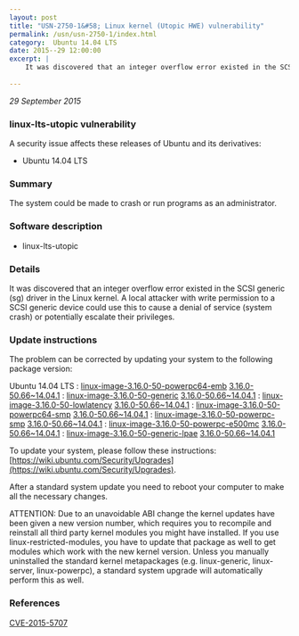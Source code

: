 ```yaml
---
layout: post
title: "USN-2750-1&#58; Linux kernel (Utopic HWE) vulnerability"
permalink: /usn/usn-2750-1/index.html
category:  Ubuntu 14.04 LTS
date: 2015--29 12:00:00
excerpt: |
    It was discovered that an integer overflow error existed in the SCSI generic (sg) driver in the Linux kernel. A local attacker with write permission to a SCSI generic device could use this to cause a denial of service (system crash) or potentially escalate their privileges. 
    
--- 
```

 
 

*29 September 2015*

### linux-lts-utopic vulnerability

A security issue affects these releases of Ubuntu and its derivatives:

* Ubuntu 14.04 LTS

### Summary

The system could be made to crash or run programs as an administrator. 

### Software description

* linux-lts-utopic 

### Details

It was discovered that an integer overflow error existed in the SCSI generic (sg) driver in the Linux kernel. A local attacker with write permission to a SCSI generic device could use this to cause a denial of service (system crash) or potentially escalate their privileges. 

### Update instructions

The problem can be corrected by updating your system to the following package version:

Ubuntu 14.04 LTS
 : [linux-image-3.16.0-50-powerpc64-emb](https://launchpad.net/ubuntu/+source/linux-lts-utopic) <span> [3.16.0-50.66~14.04.1](https://launchpad.net/ubuntu/+source/linux-lts-utopic/3.16.0-50.66~14.04.1) </span> 
 : [linux-image-3.16.0-50-generic](https://launchpad.net/ubuntu/+source/linux-lts-utopic) <span> [3.16.0-50.66~14.04.1](https://launchpad.net/ubuntu/+source/linux-lts-utopic/3.16.0-50.66~14.04.1) </span> 
 : [linux-image-3.16.0-50-lowlatency](https://launchpad.net/ubuntu/+source/linux-lts-utopic) <span> [3.16.0-50.66~14.04.1](https://launchpad.net/ubuntu/+source/linux-lts-utopic/3.16.0-50.66~14.04.1) </span> 
 : [linux-image-3.16.0-50-powerpc64-smp](https://launchpad.net/ubuntu/+source/linux-lts-utopic) <span> [3.16.0-50.66~14.04.1](https://launchpad.net/ubuntu/+source/linux-lts-utopic/3.16.0-50.66~14.04.1) </span> 
 : [linux-image-3.16.0-50-powerpc-smp](https://launchpad.net/ubuntu/+source/linux-lts-utopic) <span> [3.16.0-50.66~14.04.1](https://launchpad.net/ubuntu/+source/linux-lts-utopic/3.16.0-50.66~14.04.1) </span> 
 : [linux-image-3.16.0-50-powerpc-e500mc](https://launchpad.net/ubuntu/+source/linux-lts-utopic) <span> [3.16.0-50.66~14.04.1](https://launchpad.net/ubuntu/+source/linux-lts-utopic/3.16.0-50.66~14.04.1) </span> 
 : [linux-image-3.16.0-50-generic-lpae](https://launchpad.net/ubuntu/+source/linux-lts-utopic) <span> [3.16.0-50.66~14.04.1](https://launchpad.net/ubuntu/+source/linux-lts-utopic/3.16.0-50.66~14.04.1) </span> 

To update your system, please follow these instructions: [https://wiki.ubuntu.com/Security/Upgrades](https://wiki.ubuntu.com/Security/Upgrades).

After a standard system update you need to reboot your computer to make all the necessary changes.

ATTENTION: Due to an unavoidable ABI change the kernel updates have been given a new version number, which requires you to recompile and reinstall all third party kernel modules you might have installed. If you use linux-restricted-modules, you have to update that package as well to get modules which work with the new kernel version. Unless you manually uninstalled the standard kernel metapackages (e.g. linux-generic, linux-server, linux-powerpc), a standard system upgrade will automatically perform this as well. 

### References

 
 [CVE-2015-5707](http://people.ubuntu.com/~ubuntu-security/cve/CVE-2015-5707)
 

